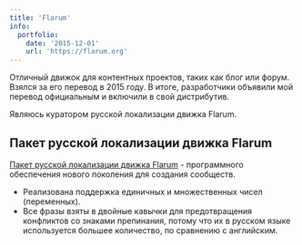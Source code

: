 ```yaml
---
title: 'Flarum'
info:
  portfolio:
    date: '2015-12-01'
    url: 'https://flarum.org'
---
```


Отличный движок для контентных проектов, таких как блог или форум. Взялся за его перевод в 2015 году. В итоге, разработчики объявили мой перевод официальным и включили в свой дистрибутив.

Являюсь куратором русской локализации движка Flarum.

<!--more-->

## Пакет русской локализации движка Flarum

[Пакет русской локализации движка Flarum](https://discuss.flarum.org/d/1545) - программного обеспечения нового поколения для создания сообществ.

- Реализована поддержка единичных и множественных чисел (переменных).
- Все фразы взяты в двойные кавычки для предотвращения конфликтов со знаками препинания, потому что их в русском языке используется большее количество, по сравнению с английским.

